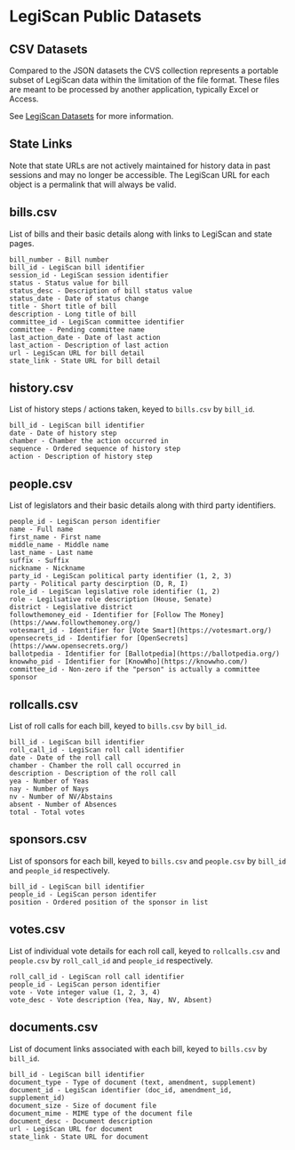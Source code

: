 # LegiScan Public Datasets

## CSV Datasets
Compared to the JSON datasets the CVS collection represents a portable
subset of LegiScan data within the limitation of the file format. These files
are meant to be processed by another application, typically Excel or Access.

See [LegiScan Datasets](https://legiscan.com/datasets) for more information.

## State Links
Note that state URLs are not actively maintained for history data in past
sessions and may no longer be accessible. The LegiScan URL for each object is
a permalink that will always be valid.

## bills.csv
List of bills and their basic details along with links to LegiScan and state pages.

	bill_number - Bill number
	bill_id - LegiScan bill identifier
	session_id - LegiScan session identifier
	status - Status value for bill
	status_desc - Description of bill status value
	status_date - Date of status change
	title - Short title of bill
	description - Long title of bill
	committee_id - LegiScan committee identifier
	committee - Pending committee name
	last_action_date - Date of last action
	last_action - Description of last action
	url - LegiScan URL for bill detail
	state_link - State URL for bill detail

## history.csv
List of history steps / actions taken, keyed to `bills.csv` by `bill_id`.

	bill_id - LegiScan bill identifier
	date - Date of history step
	chamber - Chamber the action occurred in
	sequence - Ordered sequence of history step
	action - Description of history step

## people.csv
List of legislators and their basic details along with third party identifiers.

	people_id - LegiScan person identifier
	name - Full name
	first_name - First name
	middle_name - Middle name
	last_name - Last name
	suffix - Suffix
	nickname - Nickname
	party_id - LegiScan political party identifier (1, 2, 3)
	party - Political party descirption (D, R, I)
	role_id - LegiScan legislative role identifier (1, 2)
	role - Legilsative role description (House, Senate)
	district - Legislative district
	followthemoney_eid - Identifier for [Follow The Money](https://www.followthemoney.org/)
	votesmart_id - Identifier for [Vote Smart](https://votesmart.org/)
	opensecrets_id - Identifier for [OpenSecrets](https://www.opensecrets.org/)
	ballotpedia - Identifier for [Ballotpedia](https://ballotpedia.org/)
	knowwho_pid - Identifier for [KnowWho](https://knowwho.com/)
	committee_id - Non-zero if the "person" is actually a committee sponsor

## rollcalls.csv
List of roll calls for each bill, keyed to `bills.csv` by `bill_id`.

	bill_id - LegiScan bill identifier
	roll_call_id - LegiScan roll call identifier
	date - Date of the roll call
	chamber - Chamber the roll call occurred in
	description - Description of the roll call
	yea - Number of Yeas
	nay - Number of Nays
	nv - Number of NV/Abstains
	absent - Number of Absences
	total - Total votes

## sponsors.csv
List of sponsors for each bill, keyed to `bills.csv` and `people.csv` by `bill_id`
and `people_id` respectively.

	bill_id - LegiScan bill identifier
	people_id - LegiScan person identifer
	position - Ordered position of the sponsor in list

## votes.csv
List of individual vote details for each roll call, keyed to `rollcalls.csv` and
`people.csv` by `roll_call_id` and `people_id` respectively.

	roll_call_id - LegiScan roll call identifier
	people_id - LegiScan person identifier
	vote - Vote integer value (1, 2, 3, 4)
	vote_desc - Vote description (Yea, Nay, NV, Absent)

## documents.csv
List of document links associated with each bill, keyed to `bills.csv` by `bill_id`.

	bill_id - LegiScan bill identifier
	document_type - Type of document (text, amendment, supplement)
	document_id - LegiScan identifier (doc_id, amendment_id, supplement_id)
	document_size - Size of document file
	document_mime - MIME type of the document file
	document_desc - Document description
	url - LegiScan URL for document
	state_link - State URL for document